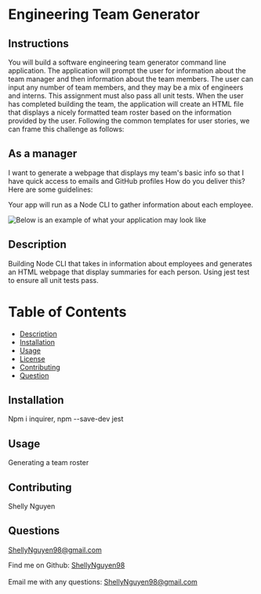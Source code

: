 
  <h1> Engineering Team Generator </h1>

## Instructions
You will build a software engineering team generator command line application. The application will prompt the user for information about the team manager and then information about the team members. The user can input any number of team members, and they may be a mix of engineers and interns. This assignment must also pass all unit tests. When the user has completed building the team, the application will create an HTML file that displays a nicely formatted team roster based on the information provided by the user. Following the common templates for user stories, we can frame this challenge as follows:

## As a manager
I want to generate a webpage that displays my team's basic info
so that I have quick access to emails and GitHub profiles
How do you deliver this? Here are some guidelines:

Your app will run as a Node CLI to gather information about each employee.

![Below is an example of what your application may look like](clip/gif.gif)

 ## Description
 Building Node CLI that takes in information about employees and generates an HTML webpage that display summaries for each person. Using jest test to ensure all unit tests pass.

 # Table of Contents
 - [Description](#description)
 - [Installation](#installation)
 - [Usage](#usage)
 - [License](#license)
 - [Contributing](#contributing)
 - [Question](#userName)

  ## Installation 
  Npm i inquirer, npm --save-dev jest

  ## Usage
  Generating a team roster

  ## Contributing
  Shelly Nguyen

  ## Questions
  ShellyNguyen98@gmail.com 


Find me on Github: [ShellyNguyen98](https://github.com/ShellyNguyen98) <br />
<br />
Email me with any questions: ShellyNguyen98@gmail.com<br /><br />


